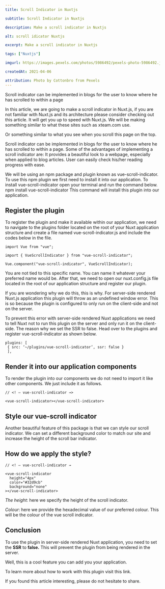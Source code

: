 ```yaml
---
title: Scroll Indicator in Nuxtjs

subtitle: Scroll Indicator in Nuxtjs

description: Make a scroll indicator in Nuxtjs

alt: scroll idicator Nuxtjs

excerpt: Make a scroll indicator in Nuxtjs

tags: ["Nuxtjs"]

imgurl: https://images.pexels.com/photos/5986492/pexels-photo-5986492.jpeg?auto=compress&cs=tinysrgb&w=1600

createdAt: 2021-04-06

attribution: Photo by Cottonbro from Pexels
---
```


Scroll indicator can be implemented in blogs for the user to know where he has scrolled to within a page

In this article, we are going to make a scroll indicator in Nuxt.js, if you are not familiar with Nuxt.js and its architecture please consider checking out this article. It will get you up to speed with Nuxt.js. We will be making something similar to what these sites such as xteam.com use.

Or something similar to what you see when you scroll this page on the top.

Scroll indicator can be implemented in blogs for the user to know where he has scrolled to within a page. Some of the advantages of implementing a scroll indicator are:
It provides a beautiful look to a webpage, especially when applied to blog articles.
User can easily check his/her reading progress with ease.

We will be using an npm package and plugin known as vue-scroll-indicator.
To use this npm plugin we first need to install it into our application.
To install vue-scroll-indicator open your terminal and run the command below.
npm install vue-scroll-indicator
This command will install this plugin into our application.

## Register the plugin

To register the plugin and make it available within our application, we need to navigate to the plugins folder located on the root of your Nuxt application structure and create a file named vue-scroll-indicator.js and include the codes below in the file.

```js{1,3-5}[vue-scroll-indicator.js]
import Vue from "vue";

import { VueScrollIndicator } from "vue-scroll-indicator";

Vue.component("vue-scroll-indicator", VueScrollIndicator);
```

You are not tied to this specific name. You can name it whatever your preferred name would be.
After that, we need to open our nuxt.config.js file located in the root of our application structure and register our plugin.

If you are wondering why we do this, this is why.
For server-side rendered Nuxt.js application this plugin will throw as an undefined window error. This is so because the plugin is configured to only run on the client-side and not on the server.

To prevent this error with server-side rendered Nuxt applications we need to tell Nuxt not to run this plugin on the server and only run it on the client-side.
The reason why we set the SSR to false.
Head over to the plugins and register vue-scroll-indicator as shown below.

```js{1,3-5}
plugins: [
 { src: ‘~/plugins/vue-scroll-indicator’, ssr: false }
 ],

```

## Render it into our application components

To render the plugin into our components we do not need to import it like other components. We just include it as follows.

```js{1,3-5}
// <! — vue-scroll-indicator →>

<vue-scroll-indicator></vue-scroll-indicator>
```

## Style our vue-scroll indicator

Another beautiful feature of this package is that we can style our scroll indicator.
We can set a different background color to match our site and increase the height of the scroll bar indicator.

## How do we apply the style?

```js{1,3-5}
// <! — vue-scroll-indicator →

<vue-scroll-indicator
  height="4px"
  color="#32d9cb"
  background="none"
></vue-scroll-indicator>
```

_The height_: here we specify the height of the scroll indicator.

_Colour_: here we provide the hexadecimal value of our preferred colour. This will be the colour of the vue scroll indicator.

## Conclusion

To use the plugin in server-side rendered Nuxt application, you need to set the **SSR** to **false.**
This will prevent the plugin from being rendered in the server.

Well, this is a cool feature you can add you your application.

To learn more about how to work with this plugin visit this link.

If you found this article interesting, please do not hesitate to share.
